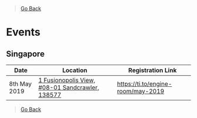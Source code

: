 > [Go Back](./)

# Events

## Singapore

| Date | Location | Registration Link |
| --- | --- | --- |
| 8th May 2019 | [1 Fusionopolis View, #08-01 Sandcrawler, 138577](https://goo.gl/maps/RDcUoUmsmY6He63P6) | https://ti.to/engine-room/may-2019 |

> [Go Back](./)
